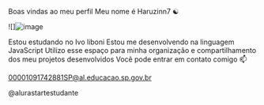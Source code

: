 Boas vindas ao meu perfil 
Meu nome é Haruzinn7 ☯

![]![image](https://github.com/user-attachments/assets/dbda308e-51f8-49ed-8f17-d2482e33b85b)



Estou estudando no Ivo liboni
Estou me desenvolvendo na linguagem JavaScript
Utilizo esse espaço para minha organização e compartilhamento dos meu projetos desenvolvidos
Você pode entrar em contato comigo 📫

00001091742881SP@al.educacao.sp.gov.br


@alurastartestudante
